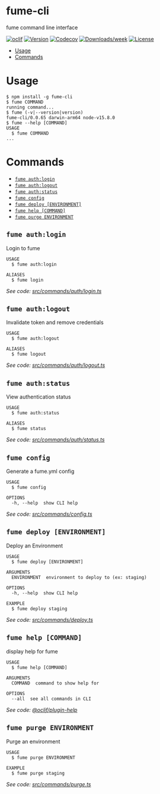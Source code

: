 fume-cli
========

fume command line interface

[![oclif](https://img.shields.io/badge/cli-oclif-brightgreen.svg)](https://oclif.io)
[![Version](https://img.shields.io/npm/v/fume-cli.svg)](https://npmjs.org/package/fume-cli)
[![Codecov](https://codecov.io/gh/fumeapp/fume-cli/branch/master/graph/badge.svg)](https://codecov.io/gh/fumeapp/fume-cli)
[![Downloads/week](https://img.shields.io/npm/dw/fume-cli.svg)](https://npmjs.org/package/fume-cli)
[![License](https://img.shields.io/npm/l/fume-cli.svg)](https://github.com/fumeapp/fume-cli/blob/master/package.json)

<!-- toc -->
* [Usage](#usage)
* [Commands](#commands)
<!-- tocstop -->
# Usage
<!-- usage -->
```sh-session
$ npm install -g fume-cli
$ fume COMMAND
running command...
$ fume (-v|--version|version)
fume-cli/0.0.65 darwin-arm64 node-v15.8.0
$ fume --help [COMMAND]
USAGE
  $ fume COMMAND
...
```
<!-- usagestop -->
# Commands
<!-- commands -->
* [`fume auth:login`](#fume-authlogin)
* [`fume auth:logout`](#fume-authlogout)
* [`fume auth:status`](#fume-authstatus)
* [`fume config`](#fume-config)
* [`fume deploy [ENVIRONMENT]`](#fume-deploy-environment)
* [`fume help [COMMAND]`](#fume-help-command)
* [`fume purge ENVIRONMENT`](#fume-purge-environment)

## `fume auth:login`

Login to fume

```
USAGE
  $ fume auth:login

ALIASES
  $ fume login
```

_See code: [src/commands/auth/login.ts](https://github.com/fumeapp/fume-cli/blob/v0.0.65/src/commands/auth/login.ts)_

## `fume auth:logout`

Invalidate token and remove credentials

```
USAGE
  $ fume auth:logout

ALIASES
  $ fume logout
```

_See code: [src/commands/auth/logout.ts](https://github.com/fumeapp/fume-cli/blob/v0.0.65/src/commands/auth/logout.ts)_

## `fume auth:status`

View authentication status

```
USAGE
  $ fume auth:status

ALIASES
  $ fume status
```

_See code: [src/commands/auth/status.ts](https://github.com/fumeapp/fume-cli/blob/v0.0.65/src/commands/auth/status.ts)_

## `fume config`

Generate a fume.yml config

```
USAGE
  $ fume config

OPTIONS
  -h, --help  show CLI help
```

_See code: [src/commands/config.ts](https://github.com/fumeapp/fume-cli/blob/v0.0.65/src/commands/config.ts)_

## `fume deploy [ENVIRONMENT]`

Deploy an Environment

```
USAGE
  $ fume deploy [ENVIRONMENT]

ARGUMENTS
  ENVIRONMENT  environment to deploy to (ex: staging)

OPTIONS
  -h, --help  show CLI help

EXAMPLE
  $ fume deploy staging
```

_See code: [src/commands/deploy.ts](https://github.com/fumeapp/fume-cli/blob/v0.0.65/src/commands/deploy.ts)_

## `fume help [COMMAND]`

display help for fume

```
USAGE
  $ fume help [COMMAND]

ARGUMENTS
  COMMAND  command to show help for

OPTIONS
  --all  see all commands in CLI
```

_See code: [@oclif/plugin-help](https://github.com/oclif/plugin-help/blob/v3.2.2/src/commands/help.ts)_

## `fume purge ENVIRONMENT`

Purge an environment

```
USAGE
  $ fume purge ENVIRONMENT

EXAMPLE
  $ fume purge staging
```

_See code: [src/commands/purge.ts](https://github.com/fumeapp/fume-cli/blob/v0.0.65/src/commands/purge.ts)_
<!-- commandsstop -->
